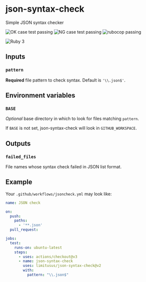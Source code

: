 # json-syntax-check

Simple JSON syntax checker

![OK case test passing](https://github.com/limitusus/json-syntax-check/actions/workflows/oktest.yml/badge.svg)
![NG case test passing](https://github.com/limitusus/json-syntax-check/actions/workflows/ngtest.yml/badge.svg)
![rubocop passing](https://github.com/limitusus/json-syntax-check/actions/workflows/rubocop.yml/badge.svg)

![Ruby 3](https://img.shields.io/badge/Ruby-3-yellow)

## Inputs

### `pattern`

**Required** file pattern to check syntax. Default is `'\\.json$'`.

## Environment variables

### `BASE`

*Optional* base directory in which to look for files matching `pattern`.

If `BASE` is not set, json-syntax-check will look in `GITHUB_WORKSPACE`.

## Outputs

### `failed_files`

File names whose syntax check failed in JSON list format.

## Example

Your `.github/workflows/jsoncheck.yml` may look like:

```yaml
name: JSON check

on:
  push:
    paths:
      - '**.json'
  pull_request:

jobs:
  test:
    runs-on: ubuntu-latest
    steps:
      - uses: actions/checkout@v3
      - name: json-syntax-check
        uses: limitusus/json-syntax-check@v2
        with:
          pattern: "\\.json$"
```
